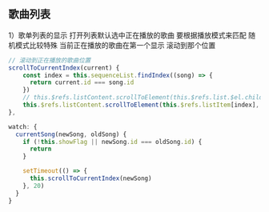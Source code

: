 ## 歌曲列表

1）歌单列表的显示
  打开列表默认选中正在播放的歌曲  要根据播放模式来匹配  随机模式比较特殊
  当前正在播放的歌曲在第一个显示 滚动到那个位置
  ```javascript
  // 滚动到正在播放的歌曲位置
  scrollToCurrentIndex(current) {
      const index = this.sequenceList.findIndex((song) => {
        return current.id === song.id
      })
      // this.$refs.listContent.scrollToElement(this.$refs.list.$el.children[index], 300)
      this.$refs.listContent.scrollToElement(this.$refs.listItem[index], 300)
  },
  
  watch: {
    currentSong(newSong, oldSong) {
      if (!this.showFlag || newSong.id === oldSong.id) {
        return
      }
  
      setTimeout(() => {
        this.scrollToCurrentIndex(newSong)
      }, 20)
    }
  }
  ```

